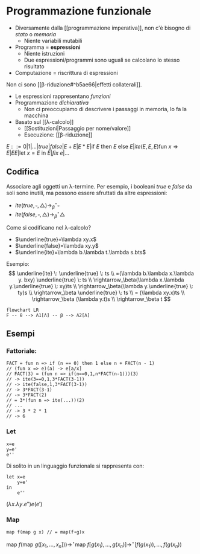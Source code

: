 # Programmazione funzionale

- Diversamente dalla [[programmazione imperativa]], non c'è bisogno di *stato* o *memoria*
	- Niente variabili mutabili
- Programma = **espressioni**
	- Niente istruzioni
	- Due espressioni/programmi sono uguali se calcolano lo stesso risultato
- Computazione = riscrittura di espressioni

Non ci sono [[β-riduzione#^b5ae66|effetti collaterali]].

- Le espressioni rappresentano *funzioni*
- Programmazione *dichiarativa*
	- Non ci preoccupiamo di descrivere i passaggi in memoria, lo fa la macchina
- Basato sul [[λ-calcolo]]
	- [[Sostituzioni|Passaggio per nome/valore]]
	- Esecuzione: [[β-riduzione]]

$E::=0|1|…|true|false|E+E|E*E|\text{if } E \text{ then } E \text{ else }E|ite(E,E,E)\text{fun } x \Rightarrow E| EE|\text{let } x=E \text{ in }E|fix \: e|…$

## Codifica

Associare agli oggetti un λ-termine. Per esempio, i booleani $true$ e $false$ da soli sono inutili, ma possono essere sfruttati da altre espressioni:
- $ite(true,\square,\triangle)\rightarrow_\beta^\star\square$
- $ite(false,\square,\triangle)\rightarrow_\beta^\star\triangle$

Come si codificano nel λ-calcolo?
- $\underline{true}=\lambda xy.x$
- $\underline{false}=\lambda xy.y$
- $\underline{ite}=\lambda b.\lambda t.\lambda s.bts$

Esempio:
$$
\underline{ite} \: \underline{true} \: ts \\
=(\lambda b.\lambda x.\lambda y. bxy) \underline{true} \: ts \\
\rightarrow_\beta(\lambda x.\lambda y.\underline{true} \: xy)ts \\
\rightarrow_\beta(\lambda y.\underline{true} \: ty)s \\
\rightarrow_\beta \underline{true} \: ts \\
= (\lambda xy.x)ts \\
\rightarrow_\beta (\lambda y.t)s \\
\rightarrow_\beta t
$$

```mermaid
flowchart LR
F -- θ --> Λ1[Λ] -- β --> Λ2[Λ]
```

## Esempi

### Fattoriale:

```
FACT = fun n => if (n == 0) then 1 else n + FACT(n - 1)
// (fun x => e)(a) -> e[a/x]
// FACT(3) = (fun n => if(n==0,1,n*FACT(n-1)))(3)
// -> ite(3==0,1,3*FACT(3-1))
// -> ite(false,1,3*FACT(3-1))
// -> 3*FACT(3-1)
// -> 3*FACT(2)
// = 3*(fun n => ite(...))(2)
// ...
// -> 3 * 2 * 1
// -> 6
```

### Let

```
x=e
y=e'
e''
```

Di solito in un linguaggio funzionale si rappresenta con:

```
let x=e
    y=e'
in
    e''
```

$(\lambda x.\lambda y.e'')e(e')$

### Map

```
map f(map g x) // = map(f∘g)x
```

$\text{map } f(\text{map } g([x_1,…,x_n])) \rightarrow^\star \text{map } f [g(x_1),…,g(x_n)] \rightarrow^\star [f(g(x_1)),…,f(g(x_n))$
